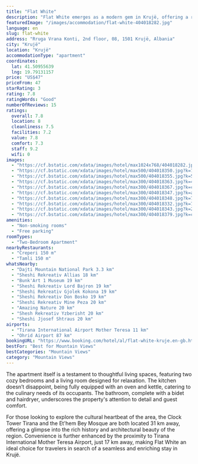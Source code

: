 ```yaml
---
title: "Flat White"
description: "Flat White emerges as a modern gem in Krujë, offering a refreshing retreat for travelers seeking both comfort and convenience."
featuredImage: "/images/accommodation/flat-white-404018282.jpg"
language: en
slug: flat-white
address: "Rruga Vrana Konti, 2nd floor, 08, 1501 Krujë, Albania"
city: "Krujë"
location: "Krujë"
accommodationType: "apartment"
coordinates:
  lat: 41.50955639
  lng: 19.79131157
price: "US$47"
priceFrom: 47
starRating: 3
rating: 7.8
ratingWords: "Good"
numberOfReviews: 15
ratings:
  overall: 7.8
  location: 8
  cleanliness: 7.5
  facilities: 7.2
  value: 7.8
  comfort: 7.3
  staff: 9.2
  wifi: 0
images:
  - "https://cf.bstatic.com/xdata/images/hotel/max1024x768/404018282.jpg?k=574b7101e5f6c9aefc068f35434c6dd6abc45e1b5222c64a6d7bd5615726bd0f&o=&hp=1"
  - "https://cf.bstatic.com/xdata/images/hotel/max500/404018350.jpg?k=71f2f18b7e0624603c9e0b7d043d8d6dc9f50f06a81f8900f764b08bc5cd0650&o=&hp=1"
  - "https://cf.bstatic.com/xdata/images/hotel/max500/404018355.jpg?k=5476e149ed7044bf86fb22c00db4e42310f10697565a359aa4ed75bf7e4ffdbd&o=&hp=1"
  - "https://cf.bstatic.com/xdata/images/hotel/max300/404018363.jpg?k=49f593644b246c4f045d533655ffad03ffcad5dda2c834b5ca4de5ac6dd34b94&o=&hp=1"
  - "https://cf.bstatic.com/xdata/images/hotel/max300/404018367.jpg?k=cf7f5462efbf33d431aad8755f41c5a8686dd19ba5a6f987efec620a13706fe7&o=&hp=1"
  - "https://cf.bstatic.com/xdata/images/hotel/max300/404018347.jpg?k=a77823dd8731929d8fffda807564416c11b3d0ed6339fa17a89110b30dd5ef2c&o=&hp=1"
  - "https://cf.bstatic.com/xdata/images/hotel/max300/404018348.jpg?k=773750953f9be1c8591f244ee0fffc0abfe451a2a48fc40998877b78ad071aa7&o=&hp=1"
  - "https://cf.bstatic.com/xdata/images/hotel/max300/404018332.jpg?k=7f457e76be77e8bdd83bdc19bca259f96c961638d05f9d09c9aef4eb47d9db4b&o=&hp=1"
  - "https://cf.bstatic.com/xdata/images/hotel/max300/404018343.jpg?k=20cffc89930975e073619bcf93b016e0d2509e38424f55c54c0cdc5ae4db1c90&o=&hp=1"
  - "https://cf.bstatic.com/xdata/images/hotel/max300/404018379.jpg?k=c140a63b848a9f42ea06dd0db015b9354eb21c90d401802cbf04a1e50205e1da&o=&hp=1"
amenities:
  - "Non-smoking rooms"
  - "Free parking"
roomTypes:
  - "Two-Bedroom Apartment"
nearbyRestaurants:
  - "Creperi 150 m"
  - "Tamli 150 m"
whatsNearby:
  - "Dajti Mountain National Park 3.3 km"
  - "Sheshi Rekreativ Allias 18 km"
  - "Bunk'Art 1 Museum 19 km"
  - "Sheshi Rekreativ Lord Bajron 19 km"
  - "Sheshi Rekreativ Gjolek Kokona 19 km"
  - "Sheshi Rekreativ Don Bosko 19 km"
  - "Sheshi Rekreativ Mine Peza 20 km"
  - "Amazing Nature 20 km"
  - "Shesh Rekreativ Yzberisht 20 km"
  - "Sheshi Jjosef Shtraus 20 km"
airports:
  - "Tirana International Airport Mother Teresa 11 km"
  - "Ohrid Airport 87 km"
bookingURL: "https://www.booking.com/hotel/al/flat-white-kruje.en-gb.html?aid=8035640"
bestFor: "Best for Mountain Views"
bestCategories: "Mountain Views"
category: "Mountain Views"
---
```


The apartment itself is a testament to thoughtful living spaces, featuring two cozy bedrooms and a living room designed for relaxation. The kitchen doesn’t disappoint, being fully equipped with an oven and kettle, catering to the culinary needs of its occupants. The bathroom, complete with a bidet and hairdryer, underscores the property's attention to detail and guest comfort.

For those looking to explore the cultural heartbeat of the area, the Clock Tower Tirana and the Et'hem Bey Mosque are both located 31 km away, offering a glimpse into the rich history and architectural beauty of the region. Convenience is further enhanced by the proximity to Tirana International Mother Teresa Airport, just 17 km away, making Flat White an ideal choice for travelers in search of a seamless and enriching stay in Krujë.